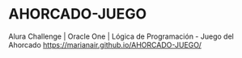 # AHORCADO-JUEGO
Alura Challenge | Oracle One | Lógica de Programación - Juego del Ahorcado
https://marianair.github.io/AHORCADO-JUEGO/
